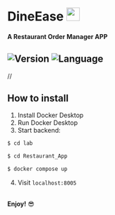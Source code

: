 # DineEase <img src="" height="30em"> 
#### A Restaurant Order Manager APP

![Version](https://img.shields.io/badge/Version-0.1.0-brightgreen)
![Language](https://img.shields.io/badge/Language-python-blue)
---
//

## How to install

1. Install Docker Desktop
2. Run Docker Desktop
3. Start backend:
   
```bash
$ cd lab

$ cd Restaurant_App

$ docker compose up

```
4. Visit `localhost:8005`

\
**Enjoy!** 😎
